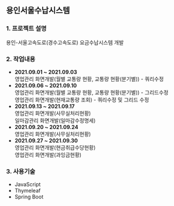 ## 용인서울수납시스템
### 1. 프로젝트 설명
용인-서울고속도로(경수고속도로) 요금수납시스템 개발
### 2. 작업내용
 - **2021.09.01 ~ 2021.09.03**  
  영업관리 화면개발(월별 교통량 현황, 교통량 현황(분기별)) - 쿼리수정
 - **2021.09.06 ~ 2021.09.10**   
  영업관리 화면개발(월별 교통량 현황, 교통량 현황(분기별)) - 그리드수정   
  영업관리 화면개발(현재교통량 조회) - 쿼리수정 및 그리드 수정
 - **2021.09.13 ~ 2021.09.17**   
 영업관리 화면개발(사무실처리현황)   
 일마감관리 화면개발(일마감수정명세)
 - **2021.09.20 ~ 2021.09.24**   
 영업관리 화면개발(사무실처리현황)
 - **2021.09.27 ~ 2021.09.30**   
 영업관리 화면개발(현금취급수당현황)   
 영업관리 화면개발(과잉금현황)   
### 3. 사용기술   
 - JavaScript
 - Thymeleaf
 - Spring Boot
